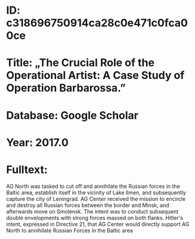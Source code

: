 # ID: c318696750914ca28c0e471c0fca00ce
# Title: „The Crucial Role of the Operational Artist: A Case Study of Operation Barbarossa.”
# Database: Google Scholar
# Year: 2017.0
# Fulltext:
AG North was tasked to cut off and annihilate the Russian forces in the Baltic area, establish itself in the vicinity of Lake Ilmen, and subsequently capture the city of Leningrad.
AG Center received the mission to encircle and destroy all Russian forces between the border and Minsk, and afterwards move on Smolensk.
The intent was to conduct subsequent double envelopments with strong forces massed on both flanks.
Hitler's intent, expressed in Directive 21, that AG Center would directly support AG North to annihilate Russian Forces in the Baltic area